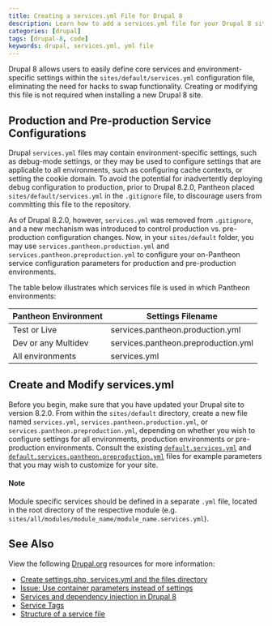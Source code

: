```yaml
---
title: Creating a services.yml File for Drupal 8
description: Learn how to add a services.yml file for your Drupal 8 site.
categories: [drupal]
tags: [drupal-8, code]
keywords: drupal, services.yml, yml file
---
```

Drupal 8 allows users to easily define core services and environment-specific settings within the `sites/default/services.yml` configuration file, eliminating the need for hacks to swap functionality. Creating or modifying this file is not required when installing a new Drupal 8 site.

## Production and Pre-production Service Configurations  

Drupal `services.yml` files may contain environment-specific settings, such as debug-mode settings, or they may be used to configure settings that are applicable to all environments, such as configuring cache contexts, or setting the cookie domain.  To avoid the potential for inadvertently deploying debug configuration to production, prior to Drupal 8.2.0, Pantheon placed `sites/default/services.yml` in the `.gitignore` file, to discourage users from committing this file to the repository.

As of Drupal 8.2.0, however, `services.yml` was removed from `.gitignore`, and a new mechanism was introduced to control production vs. pre-production configuration changes. Now, in your `sites/default` folder, you may use `services.pantheon.production.yml` and `services.pantheon.preproduction.yml` to configure your on-Pantheon service configuration parameters for production and pre-production environments.  

The table below illustrates which services file is used in which Pantheon environments:

<table class="table  table-bordered table-responsive">
  <thead>
    <tr>
      <th>Pantheon Environment</th>
      <th>Settings Filename</th>
    </tr>
  </thead>
  <tbody>
    <tr>
      <td>Test or Live</td>
      <td>services.pantheon.production.yml</td>
    </tr>
    <tr>
      <td>Dev or any Multidev</td>
      <td>services.pantheon.preproduction.yml</td>
    </tr>
    <tr>
      <td>All environments</td>
      <td>services.yml</td>
    </tr>
  </tbody>
</table>

## Create and Modify services.yml
Before you begin, make sure that you have updated your Drupal site to version 8.2.0. From within the `sites/default` directory, create a new file named `services.yml`, `services.pantheon.production.yml`, or `services.pantheon.preproduction.yml`, depending on whether you wish to configure settings for all environments, production environments or pre-production environments. Consult the existing [`default.services.yml`](https://github.com/pantheon-systems/drops-8/blob/master/sites/default/default.services.yml) and [`default.services.pantheon.preproduction.yml`](https://github.com/pantheon-systems/drops-8/blob/master/sites/default/default.services.pantheon.preproduction.yml) files for example parameters that you may wish to customize for your site.

<div class="alert alert-info">
<h4>Note</h4>
Module specific services should be defined in a separate <code>.yml</code> file, located in the root directory of the respective module (e.g. <code>sites/all/modules/module_name/module_name.services.yml</code>).
</div>

## See Also

View the following [Drupal.org](https://drupal.org) resources for more information:

- [Create settings.php, services.yml and the files directory](https://www.drupal.org/documentation/install/settings-file)
- [Issue: Use container parameters instead of settings](https://www.drupal.org/node/2251113)
- [Services and dependency injection in Drupal 8](https://www.drupal.org/node/2133171)
- [Service Tags](https://www.drupal.org/node/2239393)
- [Structure of a service file](https://www.drupal.org/node/2194463)
